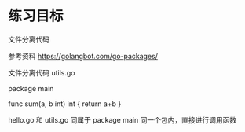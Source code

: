 练习目标
=======
文件分离代码

参考资料
https://golangbot.com/go-packages/

文件分离代码 utils.go

package main

func sum(a, b int) int {
	return a+b 
}

hello.go 和 utils.go 同属于 package main
同一个包内，直接进行调用函数